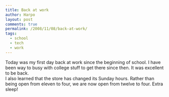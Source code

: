 ```yaml
---
title: Back at work
author: Harpo
layout: post
comments: true
permalink: /2008/11/08/back-at-work/
tags:
  - school
  - tech
  - work
---
```

Today was my first day back at work since the beginning of school. I have been way to busy with college stuff to get there since then. It was excellent to be back.  
I also learned that the store has changed its Sunday hours. Rather than being open from eleven to four, we are now open from twelve to four. Extra sleep!